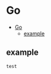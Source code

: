 # Go
<!--ts-->
   * [Go](#go)
      * [example](#example)

<!-- Added by: morelly_t1, at: Wed 06 Jan 2021 04:07:49 PM CET -->

<!--te-->
## example
```go
test
```